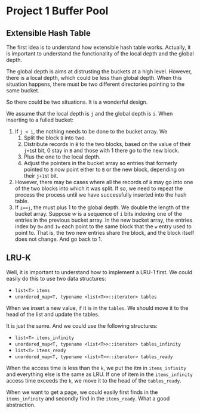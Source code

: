 # Project 1 Buffer Pool

## Extensible Hash Table

The first idea is to understand how extensible hash table works. Actually,
it is important to understand the functionality of the local depth and the
global depth.

The global depth is aims at distrusting the buckets at a high level. However,
there is a local depth, which could be less than global depth. When this
situation happens, there must be two different directories pointing to
the same bucket.

So there could be two situations. It is a wonderful design.

We assume that the local depth is `j` and the global depth is `i`. When inserting
to a fulled bucket:

1. If `j < i`, the nothing needs to be done to the bucket array. We
    1. Split the block `B` into two.
    2. Distribute records in `B` to the two blocks, based on the value of their
    `j+1`st bit, 0 stay in `B` and those with 1 there go to the new block.
    3. Plus the one to the local depth.
    4. Adjust the pointers in the bucket array so entries that formerly pointed
    to `B` now point either to `B` or the new block, depending on their `j+1`st bit.
2. However, there may be cases where all the records of `B` may go into one of the
two blocks into which it was split. If so, we need to repeat the process the process
until we have successfully inserted into the hash table.
3. If `i==j`, the must plus 1 to the global depth. We double the length of the bucket
array. Suppose $w$ is a sequence of `i` bits indexing one of the entries in the previous
bucket array. In the new bucket array, the entries index by `0w` and `1w` each point
to the same block that the `w` entry used to point to. That is, the two new entries
share the block, and the block itself does not change. And go back to 1.

## LRU-K

Well, it is important to understand how to implement a LRU-1 first. We could easily do
this to use two data structures:

+ `list<T> items`
+ `unordered_map<T, typename <list<T>>::iterator> tables`

When we insert a new value, if it is in the `tables`. We should move it to the head of
the list and update the tables.

It is just the same. And we could use the following structures:

+ `list<T> items_infinity`
+ `unordered_map<T, typename <list<T>>::iterator> tables_infinity`
+ `list<T> items_ready`
+ `unordered_map<T, typename <list<T>>::iterator> tables_ready`

When the access time is less than the `k`, we put the itm in `items_infinity` and
everything else is the same as LRU. If one of item in the `items_infinity` access
time exceeds the `k`, we move it to the head of the `tables_ready`.

When we want to get a page, we could easily first finds in the `items_infinity` and
secondly find in the `items_ready`. What a good abstraction.
